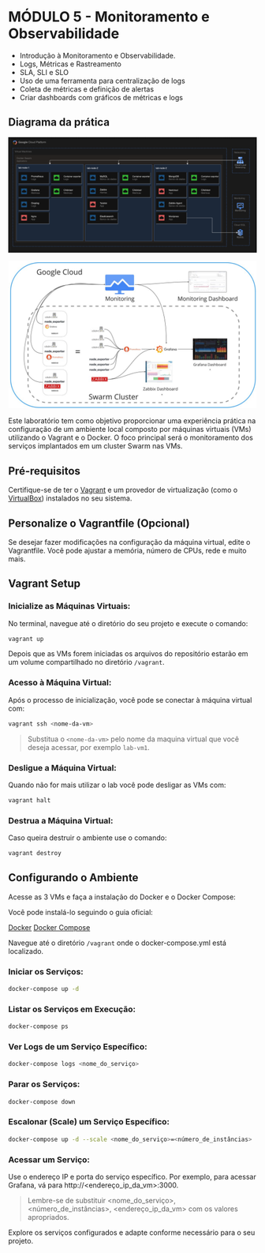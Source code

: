 # MÓDULO 5 - Monitoramento e Observabilidade
 - Introdução à Monitoramento e Observabilidade.
 - Logs, Métricas e Rastreamento
 - SLA, SLI e SLO
 - Uso de uma ferramenta para centralização de logs
 - Coleta de métricas e definição de alertas
 - Criar dashboards com gráficos de métricas e logs

## Diagrama da prática

![Diagrama](assets/diagrama.png "Diagrama do Lab")

![Diagrama de Integracoes](assets/diagrama_integracoes.jpg "Diagrama do Lab")

Este laboratório tem como objetivo proporcionar uma experiência prática na configuração de um ambiente local composto por máquinas virtuais (VMs) utilizando o Vagrant e o Docker. O foco principal será o monitoramento dos serviços implantados em um cluster Swarm nas VMs.

## Pré-requisitos
Certifique-se de ter o [Vagrant](https://developer.hashicorp.com/vagrant/downloads?product_intent=vagrant) e um provedor de virtualização (como o [VirtualBox](https://www.virtualbox.org/wiki/Downloads)) instalados no seu sistema.


## Personalize o Vagrantfile (Opcional)
Se desejar fazer modificações na configuração da máquina virtual, edite o Vagrantfile. Você pode ajustar a memória, número de CPUs, rede e muito mais.

## Vagrant Setup

### Inicialize as Máquinas Virtuais:

No terminal, navegue até o diretório do seu projeto e execute o comando:
```bash
vagrant up
```

Depois que as VMs forem iniciadas os arquivos do repositório estarão em um volume compartilhado no diretório `/vagrant`.

### Acesso à Máquina Virtual:

Após o processo de inicialização, você pode se conectar à máquina virtual com:

```bash
vagrant ssh <nome-da-vm>
```

> Substitua o `<nome-da-vm>` pelo nome da maquina virtual que você deseja acessar, por exemplo `lab-vm1`.

### Desligue a Máquina Virtual:

Quando não for mais utilizar o lab você pode desligar as VMs com:

```bash
vagrant halt
```


### Destrua a Máquina Virtual:

Caso queira destruir o ambiente use o comando:

```bash
vagrant destroy
```


## Configurando o Ambiente

Acesse as 3 VMs e faça a instalação do Docker e o Docker Compose:

Você pode instalá-lo seguindo o guia oficial:

[Docker](https://docs.docker.com/engine/install/ubuntu/)
[Docker Compose](https://docs.docker.com/compose/install/)

Navegue até o diretório `/vagrant` onde o docker-compose.yml está localizado.

### Iniciar os Serviços:

```bash
docker-compose up -d
```
### Listar os Serviços em Execução:

```bash
docker-compose ps
```

### Ver Logs de um Serviço Específico:

```bash
docker-compose logs <nome_do_serviço>
```

### Parar os Serviços:

```bash
docker-compose down
```

### Escalonar (Scale) um Serviço Específico:

```bash
docker-compose up -d --scale <nome_do_serviço>=<número_de_instâncias>
```

### Acessar um Serviço:

Use o endereço IP e porta do serviço específico. Por exemplo, para acessar Grafana, vá para http://<endereço_ip_da_vm>:3000.

> Lembre-se de substituir <nome_do_serviço>, <número_de_instâncias>, <endereço_ip_da_vm> com os valores apropriados.

Explore os serviços configurados e adapte conforme necessário para o seu projeto.
